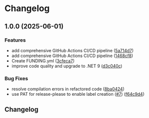 # Changelog

## 1.0.0 (2025-06-01)


### Features

* add comprehensive GitHub Actions CI/CD pipeline ([5a714d7](https://github.com/stdNullPtr/Phishy/commit/5a714d7ffebeeaede91adb91378df6884843d868))
* add comprehensive GitHub Actions CI/CD pipeline ([1468cf8](https://github.com/stdNullPtr/Phishy/commit/1468cf8d8776b892121c56ea6c9594d1993c3390))
* Create FUNDING.yml ([3cfeca7](https://github.com/stdNullPtr/Phishy/commit/3cfeca7cd38c050f7df3240313339f338fcdf2ed))
* improve code quality and upgrade to .NET 9 ([d3c040c](https://github.com/stdNullPtr/Phishy/commit/d3c040c413fa1aa6bd7da9824b8da615265116e6))


### Bug Fixes

* resolve compilation errors in refactored code ([8ba0424](https://github.com/stdNullPtr/Phishy/commit/8ba0424d18b85250353df218a93174b0a812ddba))
* use PAT for release-please to enable label creation ([#7](https://github.com/stdNullPtr/Phishy/issues/7)) ([f64c9d4](https://github.com/stdNullPtr/Phishy/commit/f64c9d4c1325f1bb0d94677528471f85a15aee6a))

## Changelog
